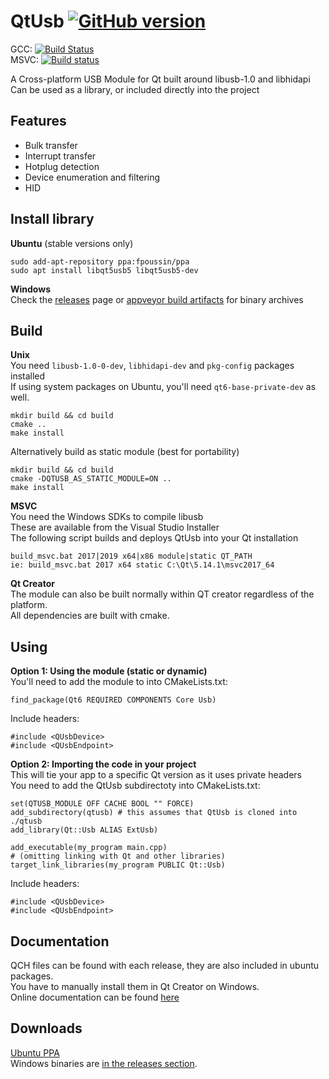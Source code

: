 # QtUsb [![GitHub version](https://badge.fury.io/gh/fpoussin%2Fqtusb.svg)](https://badge.fury.io/gh/fpoussin%2Fqtusb)  

GCC: [![Build Status](https://github.com/fpoussin/QtUsb/actions/workflows/build.yml/badge.svg)](https://github.com/fpoussin/QtUsb/actions/)  
MSVC: [![Build status](https://ci.appveyor.com/api/projects/status/4ns2jbdoveyj8n0y?svg=true)](https://ci.appveyor.com/project/fpoussin/qtusb)  


A Cross-platform USB Module for Qt built around libusb-1.0 and libhidapi  
Can be used as a library, or included directly into the project  

## Features

- Bulk transfer
- Interrupt transfer
- Hotplug detection
- Device enumeration and filtering
- HID

## Install library 

**Ubuntu** (stable versions only)  
```
sudo add-apt-repository ppa:fpoussin/ppa
sudo apt install libqt5usb5 libqt5usb5-dev
```

**Windows**  
Check the [releases](https://github.com/fpoussin/QtUsb/releases) page or [appveyor build artifacts](https://ci.appveyor.com/project/fpoussin/qtusb) for binary archives  

## Build  

**Unix**  
You need `libusb-1.0-0-dev`, `libhidapi-dev` and `pkg-config` packages installed  
If using system packages on Ubuntu, you'll need `qt6-base-private-dev` as well.  
```shell
mkdir build && cd build
cmake ..
make install
```

Alternatively build as static module (best for portability)  
```shell
mkdir build && cd build
cmake -DQTUSB_AS_STATIC_MODULE=ON ..
make install
```

**MSVC**  
You need the Windows SDKs to compile libusb  
These are available from the Visual Studio Installer  
The following script builds and deploys QtUsb into your Qt installation  
```
build_msvc.bat 2017|2019 x64|x86 module|static QT_PATH
ie: build_msvc.bat 2017 x64 static C:\Qt\5.14.1\msvc2017_64
```

**Qt Creator**  
The module can also be built normally within QT creator regardless of the platform.  
All dependencies are built with cmake.  

## Using  

**Option 1: Using the module (static or dynamic)**  
You'll need to add the module to into CMakeLists.txt:
```
find_package(Qt6 REQUIRED COMPONENTS Core Usb)
```
Include headers:  
```
#include <QUsbDevice>
#include <QUsbEndpoint>
```

**Option 2: Importing the code in your project**  
This will tie your app to a specific Qt version as it uses private headers  
You need to add the QtUsb subdirectoty into CMakeLists.txt:
```
set(QTUSB_MODULE OFF CACHE BOOL "" FORCE)
add_subdirectory(qtusb) # this assumes that QtUsb is cloned into ./qtusb
add_library(Qt::Usb ALIAS ExtUsb)

add_executable(my_program main.cpp)
# (omitting linking with Qt and other libraries)
target_link_libraries(my_program PUBLIC Qt::Usb)
```
Include headers:  
```
#include <QUsbDevice>
#include <QUsbEndpoint>
```

## Documentation

QCH files can be found with each release, they are also included in ubuntu packages.  
You have to manually install them in Qt Creator on Windows.  
Online documentation can be found [here](https://fpoussin.github.io/doxygen/qtusb/0.7.x/)  

## Downloads

[Ubuntu PPA](https://launchpad.net/~fpoussin/+archive/ubuntu/ppa)  
Windows binaries are [in the releases section](https://github.com/fpoussin/QtUsb/releases).  
